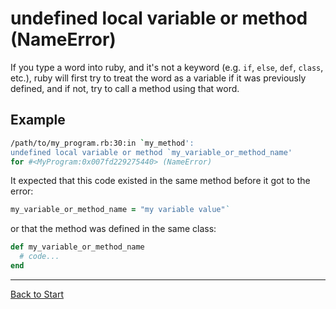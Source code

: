 # undefined local variable or method (NameError)

If you type a word into ruby, and it's not a keyword (e.g. `if`, `else`, `def`, `class`, etc.), ruby will first try to treat the word as a variable if it was previously defined, and if not, try to call a method using that word.

## Example

```bash
/path/to/my_program.rb:30:in `my_method':
undefined local variable or method `my_variable_or_method_name'
for #<MyProgram:0x007fd229275440> (NameError)
```

It expected that this code existed in the same method before it got to the error:

```ruby
my_variable_or_method_name = "my variable value"`
```

or that the method was defined in the same class:

```ruby
def my_variable_or_method_name
  # code...
end
```

---
[Back to Start](/bitmakerlabs/debugging-guide/blob/master/README.md)

